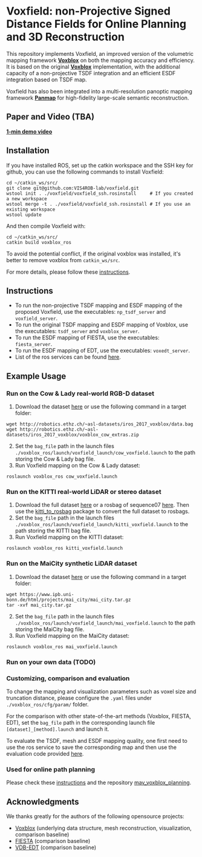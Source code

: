 # Voxfield: non-Projective Signed Distance Fields for Online Planning and 3D Reconstruction

This repository implements Voxfield, an improved version of the volumetric mapping framework [**Voxblox**](https://github.com/ethz-asl/voxblox) on both the mapping accuracy and efficiency. 
It is based on the original [**Voxblox**](https://github.com/ethz-asl/voxblox) implementation, with the additional capacity of a non-projective TSDF integration and an efficient ESDF integration based on TSDF map.

Voxfield has also been integrated into a multi-resolution panoptic mapping framework [**Panmap**](https://github.com/VIS4ROB-lab/voxfield-panmap) for high-fidelity large-scale semantic reconstruction.

## Paper and Video (TBA)
[**1-min demo video**](https://www.youtube.com/watch?v=QbH1aT3zAvs&feature=youtu.be)

## Installation
If you have installed ROS, set up the catkin workspace and the SSH key for github, you can use the following commands to install Voxfield:
```
cd ~/catkin_ws/src/
git clone git@github.com:VIS4ROB-lab/voxfield.git
wstool init . ./voxfield/voxfield_ssh.rosinstall     # If you created a new workspace
wstool merge -t . ./voxfield/voxfield_ssh.rosinstall # If you use an existing workspace
wstool update
```
And then compile Voxfield with:
```
cd ~/catkin_ws/src/
catkin build voxblox_ros
```
To avoid the potential conflict, if the original voxblox was installed, it's better to remove voxblox from `catkin_ws/src`.

For more details, please follow these [instructions](https://voxblox.readthedocs.io/en/latest/pages/Installation.html).

## Instructions
- To run the non-projective TSDF mapping and ESDF mapping of the proposed Voxfield, use the executables: ```np_tsdf_server``` and ```voxfield_server```. 
- To run the original TSDF mapping and ESDF mapping of Voxblox, use the executables: ```tsdf_server``` and ```voxblox_server```. 
- To run the ESDF mapping of FIESTA, use the executables: ```fiesta_server```.
- To run the ESDF mapping of EDT, use the executables: ```voxedt_server```.
- List of the ros services can be found [here](https://voxblox.readthedocs.io/en/latest/pages/The-Voxblox-Node.html).

## Example Usage
### Run on the Cow & Lady real-world RGB-D dataset
1. Download the dataset [here](https://projects.asl.ethz.ch/datasets/doku.php?id=iros2017) or use the following command in a target folder:
```
wget http://robotics.ethz.ch/~asl-datasets/iros_2017_voxblox/data.bag
wget http://robotics.ethz.ch/~asl-datasets/iros_2017_voxblox/voxblox_cow_extras.zip
```
2. Set the `bag_file` path in the launch files `./voxblox_ros/launch/voxfield_launch/cow_voxfield.launch` to the path storing the Cow & Lady bag file.
3. Run Voxfield mapping on the Cow & Lady dataset:
```
roslaunch voxblox_ros cow_voxfield.launch
```
### Run on the KITTI real-world LiDAR or stereo dataset
1. Download the full dataset [here](http://www.cvlibs.net/datasets/kitti/eval_odometry.php) or a rosbag of sequence07 [here](https://drive.google.com/file/d/1_qUfwUw88rEKitUpt1kjswv7Cv4GPs0b/view).
Then use the [kitti_to_rosbag](https://github.com/ethz-asl/kitti_to_rosbag) package to convert the full dataset to rosbags.
2. Set the `bag_file` path in the launch files `./voxblox_ros/launch/voxfield_launch/kitti_voxfield.launch` to the path storing the KITTI bag file.
3. Run Voxfield mapping on the KITTI dataset:
```
roslaunch voxblox_ros kitti_voxfield.launch
```
### Run on the MaiCity synthetic LiDAR dataset
1. Download the dataset [here](https://www.ipb.uni-bonn.de/data/mai-city-dataset/) or use the following command in a target folder:
```
wget https://www.ipb.uni-bonn.de/html/projects/mai_city/mai_city.tar.gz
tar -xvf mai_city.tar.gz
```
2. Set the `bag_file` path in the launch files `./voxblox_ros/launch/voxfield_launch/mai_voxfield.launch` to the path storing the MaiCity bag file.
3. Run Voxfield mapping on the MaiCity dataset:
```
roslaunch voxblox_ros mai_voxfield.launch
```
### Run on your own data (TODO)

### Customizing, comparison and evaluation
To change the mapping and visualization parameters such as voxel size and truncation distance, please configure the `.yaml` files under `./voxblox_ros/cfg/param/` folder.

For the comparison with other state-of-the-art methods (Voxblox, FIESTA, EDT), set the `bag_file` path in the corresponding launch file `[dataset]_[method].launch` and launch it.

To evaluate the TSDF, mesh and ESDF mapping quality, one first need to use the ros service to save the corresponding map and then use the evaluation code provided [here](https://github.com/VIS4ROB-lab/voxfield-panmap/blob/master/panoptic_mapping_utils/launch/evaluate_panmap.launch).

### Used for online path planning
Please check these [instructions](https://voxblox.readthedocs.io/en/latest/pages/Using-Voxblox-for-Planning.html) and the repository [mav_voxblox_planning](https://github.com/ethz-asl/mav_voxblox_planning).

## Acknowledgments
We thanks greatly for the authors of the following opensource projects: 

- [Voxblox](https://github.com/ethz-asl/voxblox) (underlying data structure, mesh reconstruction, visualization, comparison baseline)
- [FIESTA](https://github.com/HKUST-Aerial-Robotics/FIESTA) (comparison baseline)
- [VDB-EDT](https://github.com/zhudelong/VDB-EDT) (comparison baseline)